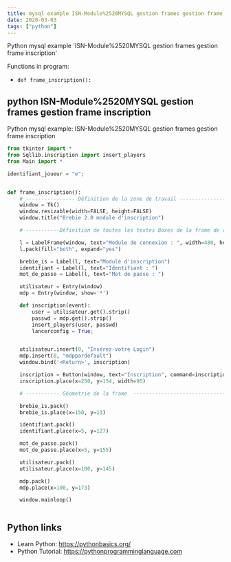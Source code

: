 ```yaml
---
title: mysql example ISN-Module%2520MYSQL gestion frames gestion frame inscription (snippet)
date: 2020-03-03
tags: ["python"]
---
```

Python mysql example 'ISN-Module%2520MYSQL gestion frames gestion frame inscription'

Functions in program: 
* `def frame_inscription():`

## python ISN-Module%2520MYSQL gestion frames gestion frame inscription

Python mysql example: ISN-Module%2520MYSQL gestion frames gestion frame inscription

```python
from tkinter import *
from Sqllib.inscription import insert_players
from Main import *

identifiant_joueur = "e";


def frame_inscription():
    # ---------------- Définition de la zone de travail ------------------------
    window = Tk()
    window.resizable(width=FALSE, height=FALSE)
    window.title("Brebie 2.0 module d'inscription")

    # -----------Définition de toutes les textes Boxes de la frame de connexion -------------------------------

    l = LabelFrame(window, text="Module de connexion : ", width=480, height=320)
    l.pack(fill="both", expand="yes")

    brebie_is = Label(l, text="Module d'inscription")
    identifiant = Label(l, text="Identifiant : ")
    mot_de_passe = Label(l, text="Mot de passe : ")

    utilisateur = Entry(window)
    mdp = Entry(window, show='*')

    def inscription(event):
        user = utilisateur.get().strip()
        passwd = mdp.get().strip()
        insert_players(user, passwd)
        lancerconfig = True;


    utilisateur.insert(0, "Insérez-votre Login")
    mdp.insert(0, "mdppardefault")
    window.bind('<Return>', inscription)

    inscription = Button(window, text="Inscription", command=inscription)
    inscription.place(x=250, y=154, width=95)

    # ----------- Géometrie de la frame  -------------------------------

    brebie_is.pack()
    brebie_is.place(x=150, y=13)

    identifiant.pack()
    identifiant.place(x=5, y=127)

    mot_de_passe.pack()
    mot_de_passe.place(x=5, y=155)

    utilisateur.pack()
    utilisateur.place(x=100, y=145)

    mdp.pack()
    mdp.place(x=100, y=173)

    window.mainloop()



```

## Python links

- Learn Python: https://pythonbasics.org/
- Python Tutorial: https://pythonprogramminglanguage.com

